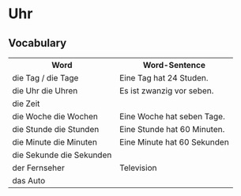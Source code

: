 # Uhr


## Vocabulary
<table>
<tr>
    <th>
        Word  
    </th>
    <th>
        Word-Sentence
    </th>
</tr>
<tr>
    <td>die Tag / die Tage</td>
    <td>Eine Tag hat 24 Studen.</td>
</tr>
<tr>
    <td>die Uhr die Uhren</td>
    <td>Es ist zwanzig vor seben.</td>
</tr>
<tr>
    <td>die Zeit</td>
    <td></td>
</tr>
<tr>
    <td>die Woche die Wochen</td>
    <td>Eine Woche hat seben Tage.</td>
</tr>
<tr>
    <td>die Stunde die Stunden</td>
    <td>Eine Stunde hat 60 Minuten.</td>
</tr>
<tr>
    <td>die Minute die Minuten</td>
    <td>Eine Minute hat 60 Sekunden</td>
</tr>
<tr>
    <td>die Sekunde die Sekunden</td>
    <td></td>
</tr>
<tr>
    <td>der Fernseher</td>
    <td>Television</td>
</tr>
<tr>
    <td>das Auto</td>
    <td></td>
</tr>

</table>
